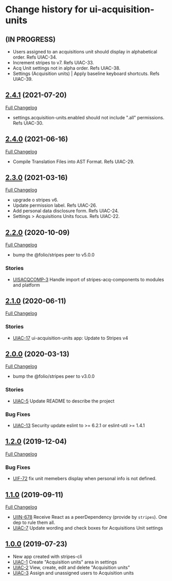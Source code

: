 # Change history for ui-acquisition-units

## (IN PROGRESS)

* Users assigned to an acquisitions unit should display in alphabetical order. Refs UIAC-34.
* Increment stripes to v7. Refs UIAC-33.
* Acq Unit settings not in alpha order. Refs UIAC-38.
* Settings (Acquisition units) | Apply baseline keyboard shortcuts. Refs UIAC-39.

## [2.4.1](https://github.com/folio-org/ui-acquisition-units/tree/v2.4.1) (2021-07-20)
[Full Changelog](https://github.com/folio-org/ui-acquisition-units/compare/v2.4.0...v2.4.1)

* settings.acquisition-units.enabled should not include ".all" permissions. Refs UIAC-30.

## [2.4.0](https://github.com/folio-org/ui-acquisition-units/tree/v2.4.0) (2021-06-16)
[Full Changelog](https://github.com/folio-org/ui-acquisition-units/compare/v2.3.0...v2.4.0)

* Compile Translation Files into AST Format. Refs UIAC-29.

## [2.3.0](https://github.com/folio-org/ui-acquisition-units/tree/v2.3.0) (2021-03-16)
[Full Changelog](https://github.com/folio-org/ui-acquisition-units/compare/v2.2.0...v2.3.0)

* upgrade o stripes v6.
* Update permission label. Refs UIAC-26.
* Add personal data disclosure form. Refs UIAC-24.
* Settings > Acquisitions Units focus. Refs UIAC-22.

## [2.2.0](https://github.com/folio-org/ui-acquisition-units/tree/v2.2.0) (2020-10-09)
[Full Changelog](https://github.com/folio-org/ui-acquisition-units/compare/v2.1.0...v2.2.0)

* bump the @folio/stripes peer to v5.0.0

### Stories
* [UISACQCOMP-3](https://issues.folio.org/browse/UISACQCOMP-3) Handle import of stripes-acq-components to modules and platform

## [2.1.0](https://github.com/folio-org/ui-acquisition-units/tree/v2.1.0) (2020-06-11)
[Full Changelog](https://github.com/folio-org/ui-acquisition-units/compare/v2.0.0...v2.1.0)

### Stories
* [UIAC-17](https://issues.folio.org/browse/UIAC-17) ui-acquisition-units app: Update to Stripes v4

## [2.0.0](https://github.com/folio-org/ui-acquisition-units/tree/v2.0.0) (2020-03-13)
[Full Changelog](https://github.com/folio-org/ui-acquisition-units/compare/v1.2.0...v2.0.0)

* bump the @folio/stripes peer to v3.0.0

### Stories
* [UIAC-5](https://issues.folio.org/browse/UIAC-5) Update README to describe the project

### Bug Fixes
* [UIAC-13](https://issues.folio.org/browse/UIAC-13) Security update eslint to >= 6.2.1 or eslint-util >= 1.4.1

## [1.2.0](https://github.com/folio-org/ui-acquisition-units/tree/v1.2.0) (2019-12-04)
[Full Changelog](https://github.com/folio-org/ui-acquisition-units/compare/v1.1.0...v1.2.0)

### Bug Fixes
* [UIF-72](https://issues.folio.org/browse/UIF-72) fix unit memebers display when personal info is not defined.

## [1.1.0](https://github.com/folio-org/ui-acquisition-units/tree/v1.1.0) (2019-09-11)
[Full Changelog](https://github.com/folio-org/ui-acquisition-units/compare/v1.0.0...v1.1.0)

* [UIIN-678](https://issues.folio.org/browse/UIIN-678) Receive React as a peerDependency (provide by `stripes`). One dep to rule them all.
* [UIAC-7](https://issues.folio.org/browse/UIAC-7) Update wording and check boxes for Acquisitions Unit settings

## [1.0.0](https://github.com/folio-org/ui-acquisition-units/tree/v1.0.0) (2019-07-23)

* New app created with stripes-cli
* [UIAC-1](https://issues.folio.org/browse/UIAC-1) Create "Acquisition units" area in settings
* [UIAC-2](https://issues.folio.org/browse/UIAC-2) View, create, edit and delete "Acquisition units"
* [UIAC-3](https://issues.folio.org/browse/UIAC-3) Assign and unassigned users to Acquisition units
